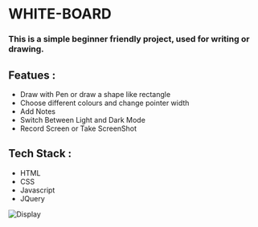 # WHITE-BOARD

### This is a simple beginner friendly project, used for writing or drawing. 

## Featues :
+ Draw with Pen or draw a shape like rectangle
+ Choose different colours and change pointer width
+ Add Notes
+ Switch Between Light and Dark Mode
+ Record Screen or Take ScreenShot

## Tech Stack : 
+ HTML
+ CSS
+ Javascript
+ JQuery

![Display](https://github.com/japneetbhatia/White-Board/images/WhiteBoard.JPG)